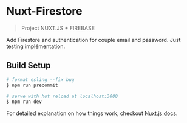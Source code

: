 # Nuxt-Firestore

> Project NUXT.JS + FIREBASE

Add Firestore and authentication for couple email and password. Just testing implémentation.

## Build Setup

``` bash
# format esling --fix bug
$ npm run precommit

# serve with hot reload at localhost:3000
$ npm run dev

```

For detailed explanation on how things work, checkout [Nuxt.js docs](https://nuxtjs.org).
